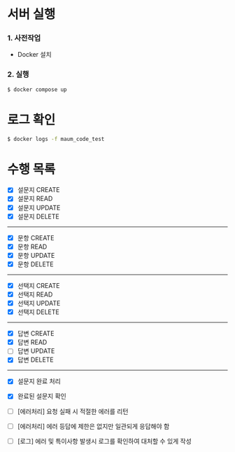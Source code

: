 
# 서버 실행
### 1. 사전작업
+ Docker 설치

### 2. 실행
```bash
$ docker compose up
```

# 로그 확인
```bash
$ docker logs -f maum_code_test
```

# 수행 목록
- [x] 설문지 CREATE
- [x] 설문지 READ
- [x] 설문지 UPDATE
- [x] 설문지 DELETE
---
- [x] 문항 CREATE
- [x] 문항 READ
- [x] 문항 UPDATE
- [x] 문항 DELETE
---
- [x] 선택지 CREATE
- [x] 선택지 READ
- [x] 선택지 UPDATE
- [x] 선택지 DELETE
---
- [x] 답변 CREATE
- [x] 답변 READ
- [ ] 답변 UPDATE
- [x] 답변 DELETE
---
- [x] 설문지 완료 처리

- [x] 완료된 설문지 확인

- [ ] [에러처리] 요청 실패 시 적절한 에러를 리턴
- [ ] [에러처리] 에러 등답에 제한은 없지만 일관되게 응답해야 함

- [ ] [로그] 에러 및 특이사항 발생시 로그를 확인하여 대처할 수 있게 작성